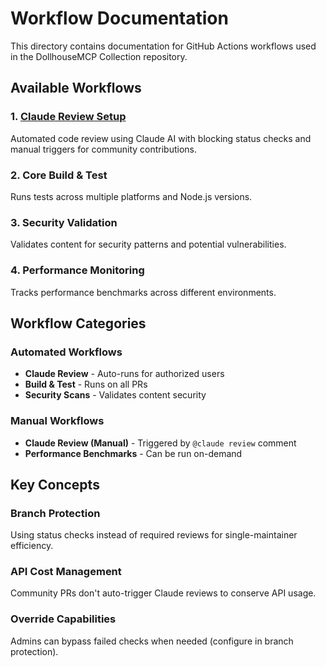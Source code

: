 # Workflow Documentation

This directory contains documentation for GitHub Actions workflows used in the DollhouseMCP Collection repository.

## Available Workflows

### 1. [Claude Review Setup](./claude-review-setup.md)
Automated code review using Claude AI with blocking status checks and manual triggers for community contributions.

### 2. Core Build & Test
Runs tests across multiple platforms and Node.js versions.

### 3. Security Validation
Validates content for security patterns and potential vulnerabilities.

### 4. Performance Monitoring
Tracks performance benchmarks across different environments.

## Workflow Categories

### Automated Workflows
- **Claude Review** - Auto-runs for authorized users
- **Build & Test** - Runs on all PRs
- **Security Scans** - Validates content security

### Manual Workflows
- **Claude Review (Manual)** - Triggered by `@claude review` comment
- **Performance Benchmarks** - Can be run on-demand

## Key Concepts

### Branch Protection
Using status checks instead of required reviews for single-maintainer efficiency.

### API Cost Management
Community PRs don't auto-trigger Claude reviews to conserve API usage.

### Override Capabilities
Admins can bypass failed checks when needed (configure in branch protection).